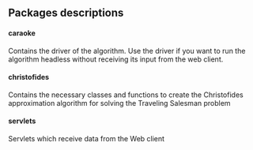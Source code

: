 ## Packages descriptions
#### caraoke
Contains the driver of the algorithm.
 Use the driver if you want to run
  the algorithm headless without 
  receiving its input from the web client.
   
#### christofides
Contains the necessary classes and functions to 
create the Christofides approximation
 algorithm for solving the Traveling Salesman problem 

#### servlets
Servlets which receive data from the Web client